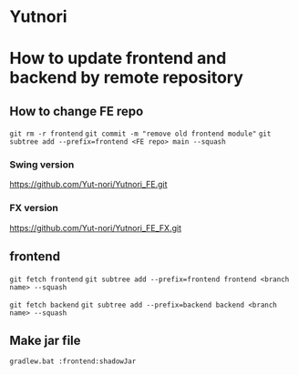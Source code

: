 ﻿# Yutnori

# How to update frontend and backend by remote repository
## How to change FE repo
`git rm -r frontend`
`git commit -m "remove old frontend module"`
`git subtree add --prefix=frontend <FE repo> main --squash`
### Swing version
https://github.com/Yut-nori/Yutnori_FE.git
### FX version
https://github.com/Yut-nori/Yutnori_FE_FX.git


## frontend
`git fetch frontend`
`git subtree add --prefix=frontend frontend <branch name> --squash`

`git fetch backend`
`git subtree add --prefix=backend backend <branch name> --squash`

## Make jar file
`gradlew.bat :frontend:shadowJar`
